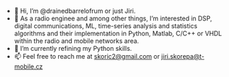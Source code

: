 - 👋 Hi, I’m @drainedbarrelofrum or just Jiri. 
- 👀 As a radio enginee and among other things, I’m interested in DSP, digital communications, ML, time-series analysis and statistics algorithms and their implementation in Python, Matlab, C/C++ or VHDL within the radio and mobile networks area. 
- 🌱 I’m currently refining my Python skills. 
- 📫 Feel free to reach me at skoric2@gmail.com or jiri.skorepa@t-mobile.cz

<!---
drainedbarrelofrum/drainedbarrelofrum is a ✨ special ✨ repository because its `README.md` (this file) appears on your GitHub profile.
You can click the Preview link to take a look at your changes.
--->
